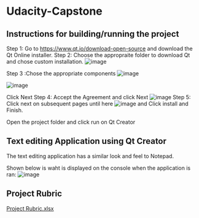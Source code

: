 # Udacity-Capstone

## Instructions for building/running the project

Step 1: Go to https://www.qt.io/download-open-source and download the Qt Online installer.
Step 2: Choose the appropraite folder to download Qt and chose custom installation.
![image](https://user-images.githubusercontent.com/69585981/126046236-2505b424-bc6c-4dfa-ac7d-9377c438084f.png)

Step 3 :Chose the appropriate components
![image](https://user-images.githubusercontent.com/69585981/126046345-9db46b60-54e2-47b7-9e64-24462b909967.png)

![image](https://user-images.githubusercontent.com/69585981/126046372-e42b1fee-6c45-4929-bf43-65625518423a.png)

Click Next
Step 4: Accept the Agreement and click Next
![image](https://user-images.githubusercontent.com/69585981/126046395-18391db6-2011-477a-b5ca-2d05d98b99a0.png)
 Step 5: Click next on subsequent pages until here
 ![image](https://user-images.githubusercontent.com/69585981/126046430-7d8aa47d-5fe8-4198-a379-b85d3624154f.png)
and Click install and Finish.

Open the project folder and click run on Qt Creator

## Text editing Application using Qt Creator
The text editing application has a similar look and feel to Notepad.

Shown below is waht is displayed on the console when the application is ran:
![image](https://user-images.githubusercontent.com/69585981/126046524-d0149026-50af-466e-bf39-370978360d83.png)

## Project Rubric
[Project Rubric.xlsx](https://github.com/ao2-yekeen/Udacity-Capstone/files/6835157/Project.Rubric.xlsx)

